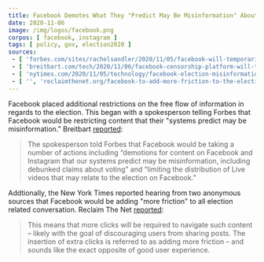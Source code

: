 ```yaml
---
title: Facebook Demotes What They "Predict May Be Misinformation" About Election
date: 2020-11-06
image: /img/logos/facebook.png
corpos: [ facebook, instagram ]
tags: [ policy, gov, election2020 ]
sources:
 - [ 'forbes.com/sites/rachelsandler/2020/11/05/facebook-will-temporarily-demote-posts-that-spread-election-misinformation/ (archived)', 'archive.is/9hBxU' ]
 - [ 'breitbart.com/tech/2020/11/06/facebook-censorship-platform-will-temporarily-demote-posts-that-share-election-misinformation/ (archived)', 'archive.is/XvBlV' ]
 - [ 'nytimes.com/2020/11/05/technology/facebook-election-misinformation.html (archived)', 'archive.is/Fn8vJ' ]
 - [ '', 'reclaimthenet.org/facebook-to-add-more-friction-to-the-election-fraud-conversation/' ]
---
```


Facebook placed additional restrictions on the free flow of information in
regards to the election. This began with a spokesperson telling Forbes that
Facebook would be restricting content that their "systems predict may be
misinformation." Breitbart
[reported](https://archive.is/XvBlV#selection-585.0-589.289):

> The spokesperson told Forbes that Facebook would be taking a number of
> actions including “demotions for content on Facebook and Instagram that our
> systems predict may be misinformation, including debunked claims about
> voting” and “limiting the distribution of Live videos that may relate to the
> election on Facebook.”

Addtionally, the New York Times reported hearing from two anonymous sources
that Facebook would be adding "more friction" to all election related
conversation. Reclaim The Net
[reported](https://reclaimthenet.org/facebook-to-add-more-friction-to-the-election-fraud-conversation/):

> This means that more clicks will be required to navigate such content –
> likely with the goal of discouraging users from sharing posts. The insertion
> of extra clicks is referred to as adding more friction – and sounds like the
> exact opposite of good user experience.
